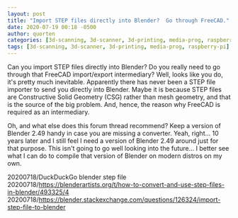 ```yaml
---
layout: post
title: "Import STEP files directly into Blender?  Go through FreeCAD."
date: 2020-07-19 00:18 -0500
author: quorten
categories: [3d-scanning, 3d-scanner, 3d-printing, media-prog, raspberry-pi]
tags: [3d-scanning, 3d-scanner, 3d-printing, media-prog, raspberry-pi]
---
```


Can you import STEP files directly into Blender?  Do you really need
to go through that FreeCAD import/export intermediary?  Well, looks
like you do, it's pretty much inevitable.  Apparently there has never
been a STEP file importer to send you directly into Blender.  Maybe it
is because STEP files are Constructive Solid Geometry (CSG) rather
than mesh geometry, and that is the source of the big problem.  And,
hence, the reason why FreeCAD is required as an intermediary.

Oh, and what else does this forum thread recommend?  Keep a version of
Blender 2.49 handy in case you are missing a converter.  Yeah,
right... 10 years later and I still feel I need a version of Blender
2.49 around just for that purpose.  This isn't going to go well
looking into the future... I better see what I can do to compile that
version of Blender on modern distros on my own.

20200718/DuckDuckGo blender step file  
20200718/https://blenderartists.org/t/how-to-convert-and-use-step-files-in-blender/493325/4  
20200718/https://blender.stackexchange.com/questions/126324/import-step-file-to-blender
